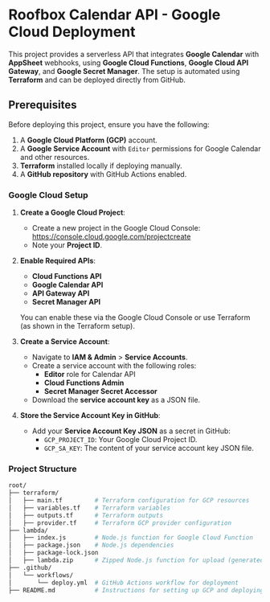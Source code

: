 # Roofbox Calendar API - Google Cloud Deployment

This project provides a serverless API that integrates **Google Calendar** with **AppSheet** webhooks, using **Google Cloud Functions**, **Google Cloud API Gateway**, and **Google Secret Manager**. The setup is automated using **Terraform** and can be deployed directly from GitHub.

## Prerequisites

Before deploying this project, ensure you have the following:

1. A **Google Cloud Platform (GCP)** account.
2. A **Google Service Account** with `Editor` permissions for Google Calendar and other resources.
3. **Terraform** installed locally if deploying manually.
4. A **GitHub repository** with GitHub Actions enabled.

### Google Cloud Setup

1. **Create a Google Cloud Project**:
   - Create a new project in the Google Cloud Console: https://console.cloud.google.com/projectcreate
   - Note your **Project ID**.

2. **Enable Required APIs**:
   - **Cloud Functions API**
   - **Google Calendar API**
   - **API Gateway API**
   - **Secret Manager API**

   You can enable these via the Google Cloud Console or use Terraform (as shown in the Terraform setup).

3. **Create a Service Account**:
   - Navigate to **IAM & Admin** > **Service Accounts**.
   - Create a service account with the following roles:
     - **Editor** role for Calendar API
     - **Cloud Functions Admin**
     - **Secret Manager Secret Accessor**
   - Download the **service account key** as a JSON file.

4. **Store the Service Account Key in GitHub**:
   - Add your **Service Account Key JSON** as a secret in GitHub:
     - `GCP_PROJECT_ID`: Your Google Cloud Project ID.
     - `GCP_SA_KEY`: The content of your service account key JSON file.

### Project Structure

```bash
root/
├── terraform/
│   ├── main.tf         # Terraform configuration for GCP resources
│   ├── variables.tf    # Terraform variables
│   ├── outputs.tf      # Terraform outputs
│   ├── provider.tf     # Terraform GCP provider configuration
├── lambda/
│   ├── index.js        # Node.js function for Google Cloud Function
│   ├── package.json    # Node.js dependencies
│   ├── package-lock.json
│   ├── lambda.zip      # Zipped Node.js function for upload (generated during build)
├── .github/
│   └── workflows/
│       └── deploy.yml  # GitHub Actions workflow for deployment
├── README.md           # Instructions for setting up GCP and deploying the project
